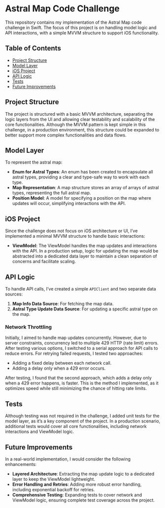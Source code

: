 # Astral Map Code Challenge

This repository contains my implementation of the Astral Map code challenge in Swift. The focus of this project is on handling model logic and API interactions, with a simple MVVM structure to support iOS functionality.

## Table of Contents
- [Project Structure](#project-structure)
- [Model Layer](#model-layer)
- [iOS Project](#ios-project)
- [API Logic](#api-logic)
- [Tests](#tests)
- [Future Improvements](#future-improvements)

## Project Structure

The project is structured with a basic MVVM architecture, separating the logic layers from the UI and allowing clear testability and scalability of the core functionalities. Although the MVVM pattern is kept simple in this challenge, in a production environment, this structure could be expanded to better support more complex functionalities and data flows.

## Model Layer

To represent the astral map:

- **Enum for Astral Types**: An enum has been created to encapsulate all astral types, providing a clear and type-safe way to work with each type.
- **Map Representation**: A map structure stores an array of arrays of astral types, representing the full astral map.
- **Position Model**: A model for specifying a position on the map where updates will occur, simplifying interactions with the API.

## iOS Project

Since the challenge does not focus on iOS architecture or UI, I’ve implemented a minimal MVVM structure to handle basic interactions:

- **ViewModel**: The ViewModel handles the map updates and interactions with the API. In a production setup, logic for updating the map would be abstracted into a dedicated data layer to maintain a clean separation of concerns and facilitate scaling.

## API Logic

To handle API calls, I’ve created a simple `APIClient` and two separate data sources:

1. **Map Info Data Source**: For fetching the map data.
2. **Astral Type Update Data Source**: For updating a specific astral type on the map.

### Network Throttling

Initially, I aimed to handle map updates concurrently. However, due to server constraints, concurrency led to multiple 429 HTTP (rate limit) errors. After testing various options, I switched to a serial approach for API calls to reduce errors.
For retrying failed requests, I tested two approaches:

- Adding a fixed delay between each network call.
- Adding a delay only when a 429 error occurs.

After testing, I found that the second approach, which adds a delay only when a 429 error happens, is faster. This is the method I implemented, as it optimizes speed while still minimizing the chance of hitting rate limits.

## Tests

Although testing was not required in the challenge, I added unit tests for the model layer, as it’s a key component of the project. In a production scenario, additional tests would cover all core functionalities, including network interactions and ViewModel logic.

## Future Improvements

In a real-world implementation, I would consider the following enhancements:
- **Layered Architecture**: Extracting the map update logic to a dedicated layer to keep the ViewModel lightweight.
- **Error Handling and Retries**: Adding more robust error handling, including exponential backoff for retries.
- **Comprehensive Testing**: Expanding tests to cover network and ViewModel logic, ensuring complete test coverage across the project.
